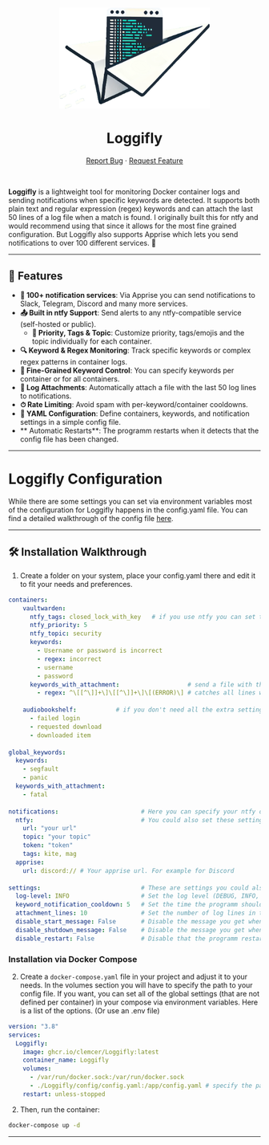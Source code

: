 <a name="readme-top"></a>

<br />
<div align="center">
  <a href="clemcer/logsend">
    <img src="/icon.png" alt="Logo" width="300" height="auto">
  </a>

<h1 align="center">Loggifly</h1>

  <p align="center">
    <a href="https://github.com/clemcer/Loggifly/issues">Report Bug</a>
    ·
    <a href="https://github.com/clemcer/Loggifly/issues">Request Feature</a>
  </p>
</div>

<br>


**Loggifly** is a lightweight tool for monitoring Docker container logs and sending notifications when specific keywords are detected. It supports both plain text and regular expression (regex) keywords and can attach the last 50 lines of a log file when a match is found. I originally built this for ntfy and would recommend using that since it allows for the most fine grained configuration. But Loggifly also supports Apprise which lets you send notifications to over 100 different services. 🚀

---

## 🚀 Features

- **🌟 100+ notification services**: Via Apprise you can send notifications to Slack, Telegram, Discord and many more services.
- **📤 Built in ntfy Support**: Send alerts to any ntfy-compatible service (self-hosted or public).
  - **🥳 Priority, Tags & Topic**: Customize priority, tags/emojis and the topic individually for each container.
- **🔍 Keyword & Regex Monitoring**: Track specific keywords or complex regex patterns in container logs.  
- **🐳 Fine-Grained Keyword Control**: You can specify keywords per container or for all containers.  
- **📁 Log Attachments**: Automatically attach a file with the last 50 log lines to notifications.  
- **⏱ Rate Limiting**: Avoid spam with per-keyword/container cooldowns.  
- **🔧 YAML Configuration**: Define containers, keywords, and notification settings in a simple config file.  
- ** Automatic Restarts**: The programm restarts when it detects that the config file has been changed.


---

# Loggifly Configuration 

While there are some settings you can set via environment variables most of the configuration for Loggifly happens in the config.yaml file.
You can find a detailed walkthrough of the config file [here](https://https://github.com/clemcer/loggifly/blob/main/walkthrough.md).

---


## 🛠 Installation Walkthrough


1. Create a folder on your system, place your config.yaml there and edit it to fit your needs and preferences.
```yaml
containers:
    vaultwarden:
      ntfy_tags: closed_lock_with_key   # if you use ntfy you can set these settings per container to overwite global settings
      ntfy_priority: 5
      ntfy_topic: security
      keywords:
        - Username or password is incorrect
        - regex: incorrect
        - username
        - password
      keywords_with_attachment:                   # send a file with the last log lines. You can set the number of lines. See 'settings' section.
        - regex: ^\[[^\]]+\]\[[^\]]+\]\[(ERROR)\] # catches all lines with Log level set to ERROR at the beginning (after the timestamp)

    audiobookshelf:           # if you don't need all the extra settings from ntfy or an attachment you can directly list your keywords here
      - failed login
      - requested download
      - downloaded item 
 
global_keywords:
  keywords:
    - segfault
    - panic
  keywords_with_attachment:
    - fatal

notifications:                       # Here you can specify your ntfy or apprise settings. Or both. 
  ntfy:                              # You could also set these settings via environment variables.                                 
    url: "your url"
    topic: "your topic"
    token: "token"
    tags: kite, mag
  apprise:
    url: discord:// # Your apprise url. For example for Discord
  
settings:                            # These are settings you could also set via environment variables
  log-level: INFO                    # Set the log level (DEBUG, INFO, ERROR, FATAL)
  keyword_notification_cooldown: 5   # Set the time the programm should wait before it sends you a notificatin from the same service and keyword
  attachment_lines: 10               # Set the number of log lines in the log file attached to your notification 
  disable_start_message: False       # Disable the message you get when the programm starts
  disable_shutdown_message: False    # Disable the message you get when the programm shuts down
  disable_restart: False             # Disable that the programm restarts when your config file changes
```

### Installation via Docker Compose

2. Create a `docker-compose.yaml` file in your project and adjust it to your needs. In the volumes section you will have to specify the path to your config file.
If you want, you can set all of the global settings (that are not defined per container) in your compose via environment variables. Here is a list of the options. (Or use an .env file)

```yaml
version: "3.8"
services:
  Loggifly:
    image: ghcr.io/clemcer/Loggifly:latest
    container_name: Loggifly
    volumes:
      - /var/run/docker.sock:/var/run/docker.sock
      - ./Loggifly/config/config.yaml:/app/config.yaml # specify the path of your condig file on the left side of the mapping
    restart: unless-stopped
```

2. Then, run the container:

```bash
docker-compose up -d
```
---


